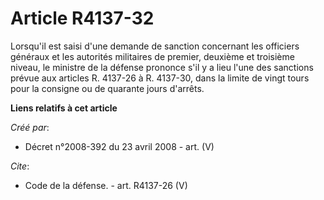 # Article R4137-32

Lorsqu'il est saisi d'une demande de sanction concernant les officiers généraux et les autorités militaires de premier,
deuxième et troisième niveau, le ministre de la défense prononce s'il y a lieu l'une des sanctions prévue aux articles R.
4137-26 à R. 4137-30, dans la limite de vingt tours pour la consigne ou de quarante jours d'arrêts.

**Liens relatifs à cet article**

_Créé par_:

  - Décret n°2008-392 du 23 avril 2008 - art. (V)

_Cite_:

  - Code de la défense. - art. R4137-26 (V)

